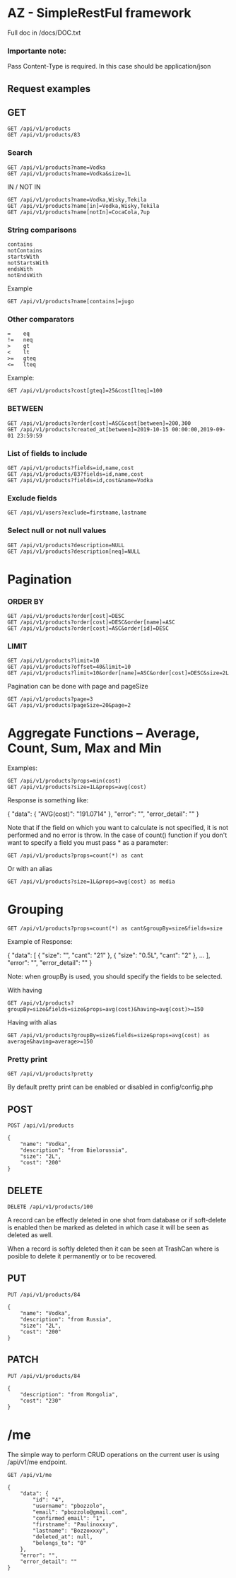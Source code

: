 # AZ - SimpleRestFul framework

Full doc in /docs/DOC.txt


### Importante note:

Pass Content-Type is required. In this case should be application/json


## Request examples

## GET <READ>

    GET /api/v1/products
    GET /api/v1/products/83

### Search    

    GET /api/v1/products?name=Vodka
    GET /api/v1/products?name=Vodka&size=1L

IN / NOT IN

    GET /api/v1/products?name=Vodka,Wisky,Tekila
    GET /api/v1/products?name[in]=Vodka,Wisky,Tekila
    GET /api/v1/products?name[notIn]=CocaCola,7up

### String comparisons   

    contains 
    notContains 
    startsWith  
    notStartsWith
    endsWith   
    notEndsWith
    
Example

    GET /api/v1/products?name[contains]=jugo 

### Other comparators

    =    eq
    !=   neq
    >    gt
    <    lt
    >=   gteq
    <=   lteq

Example:  
    
    GET /api/v1/products?cost[gteq]=25&cost[lteq]=100

### BETWEEN

    GET /api/v1/products?order[cost]=ASC&cost[between]=200,300
    GET /api/v1/products?created_at[between]=2019-10-15 00:00:00,2019-09-01 23:59:59

### List of fields to include

    GET /api/v1/products?fields=id,name,cost
    GET /api/v1/products/83?fields=id,name,cost
    GET /api/v1/products?fields=id,cost&name=Vodka

### Exclude fields

    GET /api/v1/users?exclude=firstname,lastname

### Select null or not null values

    GET /api/v1/products?description=NULL
    GET /api/v1/products?description[neq]=NULL

# Pagination

### ORDER BY

    GET /api/v1/products?order[cost]=DESC
    GET /api/v1/products?order[cost]=DESC&order[name]=ASC
    GET /api/v1/products?order[cost]=ASC&order[id]=DESC

### LIMIT

    GET /api/v1/products?limit=10
    GET /api/v1/products?offset=40&limit=10
    GET /api/v1/products?limit=10&order[name]=ASC&order[cost]=DESC&size=2L

Pagination can be done with page and pageSize

    GET /api/v1/products?page=3
    GET /api/v1/products?pageSize=20&page=2
    
# Aggregate Functions – Average, Count, Sum, Max and Min

Examples:

	GET /api/v1/products?props=min(cost)
	GET /api/v1/products?size=1L&props=avg(cost)

Response is something like:

{
    "data": {
        "AVG(cost)": "191.0714"
    },
    "error": "",
    "error_detail": ""
}

Note that if the field on which you want to calculate is not specified, it is not performed and no error is throw. In the case of count() function if you don't want to specify a field you must pass * as a parameter:

	GET /api/v1/products?props=count(*) as cant
	

Or with an alias

	GET /api/v1/products?size=1L&props=avg(cost) as media

# Grouping

	GET /api/v1/products?props=count(*) as cant&groupBy=size&fields=size

Example of Response:

{
    "data": [
        {
            "size": "",
            "cant": "21"
        },
        {
            "size": "0.5L",
            "cant": "2"
        },
        ...
    ],
    "error": "",
    "error_detail": ""
}

Note: when groupBy is used, you should specify the fields to be selected. 

With having

	GET /api/v1/products?groupBy=size&fields=size&props=avg(cost)&having=avg(cost)>=150

Having with alias 

	GET /api/v1/products?groupBy=size&fields=size&props=avg(cost) as average&having=average>=150

### Pretty print 

    GET /api/v1/products?pretty

By default pretty print can be enabled or disabled in config/config.php    

## POST <CREATE>

    POST /api/v1/products

    {
        "name": "Vodka",
        "description": "from Bielorussia",
        "size": "2L",
        "cost": "200"
    }


## DELETE

    DELETE /api/v1/products/100

A record can be effectly deleted in one shot from database or if soft-delete is enabled then be marked as deleted in which case it will be seen as deleted as well.

When a record is softly deleted then it can be seen at TrashCan where is posible to delete it permanently or to be recovered.

## PUT  <UPDATE>

    PUT /api/v1/products/84

    {
        "name": "Vodka",
        "description": "from Russia",
        "size": "2L",
        "cost": "200"
    }


## PATCH <PARTIAL UPDATE>

    PUT /api/v1/products/84

    {
        "description": "from Mongolia",
        "cost": "230"
    }

# /me

The simple way to perform CRUD operations on the current user is using /api/v1/me endpoint.

    GET /api/v1/me

    {
        "data": {
            "id": "4",
            "username": "pbozzolo",
            "email": "pbozzolo@gmail.com",
            "confirmed_email": "1",
            "firstname": "Paulinoxxxy",
            "lastname": "Bozzoxxxy",
            "deleted_at": null,
            "belongs_to": "0"
        },
        "error": "",
        "error_detail": ""
    }

